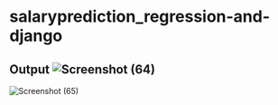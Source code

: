 # salaryprediction_regression-and-django
## Output ![Screenshot (64)](https://github.com/Puzan789/salaryprediction_regression-and-django/assets/100143567/a17daa71-bcf1-481a-bd12-caa56eae5351)
![Screenshot (65)](https://github.com/Puzan789/salaryprediction_regression-and-django/assets/100143567/686bc181-e5a8-4eaa-bd81-815df65662f1)
